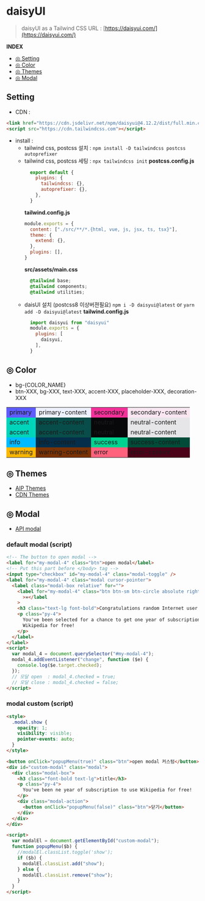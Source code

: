 # daisyUI
  > daisyUI as a Tailwind CSS
  > URL : [https://daisyui.com/](https://daisyui.com/)

**INDEX**

  - [◎ Setting](#setting)
  - [◎ Color](#Color)
  - [◎ Themes](#themes)
  - [◎ Modal](#modal)

## Setting
- CDN :
```html
<link href="https://cdn.jsdelivr.net/npm/daisyui@4.12.2/dist/full.min.css" rel="stylesheet" type="text/css"/>
<script src="https://cdn.tailwindcss.com"></script>
```
- install :
  + tailwind css, postcss 설치 : `npm install -D tailwindcss postcss autoprefixer`
  + tailwind css, postcss 세팅 : `npx tailwindcss init`
    **postcss.config.js**
    ``` js
      export default {
        plugins: {
          tailwindcss: {},
          autoprefixer: {},
        },
      }

    ```
    **tailwind.config.js**
    ``` js
    module.exports = {
      content: ["./src/**/*.{html, vue, js, jsx, ts, tsx}"],
      theme: {
        extend: {},
      },
      plugins: [],
    }
    ```
    **src/assets/main.css**
    ``` css
      @tailwind base;
      @tailwind components;
      @tailwind utilities;
    ```
  + daisUI 설치 (postcss8 이상버젼필요)
    `npm i -D daisyui@latest` or `yarn add -D daisyui@latest`
    **tailwind.config.js**
    ``` js
      import daisyui from "daisyui"
      module.exports = {
        plugins: [
          daisyui,
        ],
      }
    ```


## ◎ Color  <a name="color"></a>
  - bg-{COLOR_NAME}
  - btn-XXX, bg-XXX, text-XXX, accent-XXX, placeholder-XXX, decoration-XXX

  <table>
    <tbody>
      <tr>
        <td style="background-color:#5f5cff">primary</td>
        <td style="background-color:#edf1ff">primary-content</td>
        <td style="background-color:#f53199">secondary</td>
        <td style="background-color:#fae6f1">secondary-content</td>
      </tr>
      <tr>
        <td style="background-color:#00d4bb">accent</td>
        <td style="background-color:#084d49">accent-content</td>
        <td style="background-color:#08080a">neutral</td>
        <td style="background-color:#e6e6e8">neutral-content</td>
      </tr>
      <tr>
        <td style="background-color:#00d4bb">accent</td>
        <td style="background-color:#084d49">accent-content</td>
        <td style="background-color:#08080a">neutral</td>
        <td style="background-color:#e6e6e8">neutral-content</td>
      </tr>
      <tr>
        <td style="background-color:#00bbff">info</td>
        <td style="background-color:#042e49">info-content</td>
        <td style="background-color:#00d390">success</td>
        <td style="background-color:#004c39">success-content</td>
      </tr>
      <tr>
        <td style="background-color:#fcb700">warning</td>
        <td style="background-color:#793205">warning-content</td>
        <td style="background-color:#ff627d">error</td>
        <td style="background-color:#4b0319">error-content</td>
      </tr>
    </tbody>
  </table>

## ◎ Themes  <a name="themes"></a>
  - [AIP Themes](https://daisyui.com/docs/themes/)
  - [CDN Themes](https://reacthustle.com/blog/how-to-modify-daisyui-theme-using-cdn)

## ◎ Modal <a name="modal"></a>
  - [API modal](https://daisyui.com/components/modal/)

### default modal (script)

  ```html
  <!-- The button to open modal -->
  <label for="my-modal-4" class="btn">open modal</label>
  <!-- Put this part before </body> tag -->
  <input type="checkbox" id="my-modal-4" class="modal-toggle" />
  <label for="my-modal-4" class="modal cursor-pointer">
    <label class="modal-box relative" for="">
      <label for="my-modal-4" class="btn btn-sm btn-circle absolute right-2 top-2"
        >✕</label
      >
      <h3 class="text-lg font-bold">Congratulations random Internet user!</h3>
      <p class="py-4">
        You've been selected for a chance to get one year of subscription to use
        Wikipedia for free!
      </p>
    </label>
  </label>
  <script>
    var modal_4 = document.querySelector("#my-modal-4");
    modal_4.addEventListener("change", function ($e) {
      console.log($e.target.checked);
    });
    // 모달 open  : modal_4.checked = true;
    // 모달 close : modal_4.checked = false;
  </script>
  ```

### modal custom (script)

  ```html
  <style>
    .modal.show {
      opacity: 1;
      visibility: visible;
      pointer-events: auto;
    }
  </style>

  <button onClick="popupMenu(true)" class="btn">open modal 커스텀</button>
  <div id="custom-modal" class="modal">
    <div class="modal-box">
      <h3 class="font-bold text-lg">title</h3>
      <p class="py-4">
        You've been ne year of subscription to use Wikipedia for free!
      </p>
      <div class="modal-action">
        <button onClick="popupMenu(false)" class="btn">닫기</button>
      </div>
    </div>
  </div>

  <script>
    var modalEl = document.getElementById("custom-modal");
    function popupMenu($b) {
      //modalEl.classList.toggle('show');
      if ($b) {
        modalEl.classList.add("show");
      } else {
        modalEl.classList.remove("show");
      }
    }
  </script>
  ```
